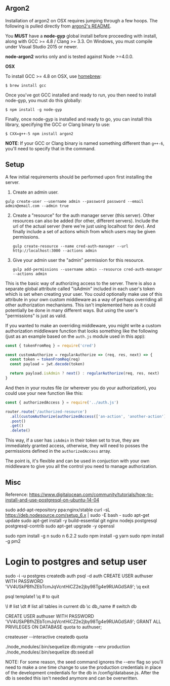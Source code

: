 ## Argon2

Installation of argon2 on OSX requires jumping through a few hoops. The
following is pulled directly from
[argon2's README](https://github.com/ranisalt/node-argon2).

You **MUST** have a **node-gyp** global install before proceeding with install,
along  with GCC >= 4.8 / Clang >= 3.3. On Windows, you must compile under Visual
Studio 2015 or newer.

**node-argon2** works only and is tested against Node >=4.0.0.

**OSX**

To install GCC >= 4.8 on OSX, use [homebrew](http://brew.sh/):

```
$ brew install gcc
```

Once you've got GCC installed and ready to run, you then need to install
node-gyp, you must do this globally:

```
$ npm install -g node-gyp
```

Finally, once node-gyp is installed and ready to go, you can install this
library, specifying the GCC or Clang binary to use:

```
$ CXX=g++-5 npm install argon2
```

**NOTE**: If your GCC or Clang binary is named something different than `g++-6`,
you'll need to specify that in the command.



## Setup

A few initial requirements should be performed upon first installing the server.

1. Create an admin user.

  `gulp create-user --username admin --password password --email admin@email.com --admin true`

2. Create a "resource" for the auth manager server (this server). Other
   resources can also be added (for other, different servers). Include the url
   of the actual server (here we're just using localhost for dev). And finally
   include a set of actions which from which users may be given permissions.

   `gulp create-resource --name cred-auth-manager --url http://localhost:3000 --actions admin`

3. Give your admin user the "admin" permission for this resource.

   `gulp add-permissions --username admin --resource cred-auth-manager --actions admin`

This is the basic way of authorizing access to the server. There is also a
separate global attribute called "isAdmin" included in each user's token which
is set when creating your user. You could optionally make use of this attribute
in your own custom middleware as a way of perhaps overriding all other
authorization mechanisms. This isn't implemented here as it could potentially
be done in many different ways. But using the user's "permissions" is just as
valid.

If you wanted to make an overriding middleware, you might write a custom
authorization middleware function that looks something like the following (just
as an example based on the `auth.js` module used in this app):

```javascript
const { tokenFromReq } = require('cred')

const customAuthorize = regularAuthorize => (req, res, next) => {
  const token = tokenFromReq(req)
  const payload = jwt.decode(token)

  return payload.isAdmin ? next() : regularAuthorize(req, res, next)
}
```

And then in your routes file (or wherever you do your authorization), you could
use your new function like this:

```javascript
const { authorizedAccess } = require('../auth.js')

router.route('/authorized-resource')
  .all(customAuthorize(authorizedAccess(['an-action', 'another-action'])))
  .post()
  .get()
  .delete()
```

This way, if a user has `isAdmin` in their token set to true, they are
immediately granted access, otherwise, they will need to posses the permissions
defined in the `authorizedAccess` array.

The point is, it's flexible and can be used in conjuction with your own
middleware to give you all the control you need to manage authorization.

## Misc

Reference: https://www.digitalocean.com/community/tutorials/how-to-install-and-use-postgresql-on-ubuntu-14-04

sudo add-apt-repository ppa:nginx/stable
curl -sL https://deb.nodesource.com/setup_6.x | sudo -E bash -
sudo apt-get update
sudo apt-get install -y build-essential git nginx nodejs postgresql postgresql-contrib
sudo apt-get upgrade -y openssl

sudo npm install -g n
sudo n 6.2.2
sudo npm install -g yarn
sudo npm install -g pm2

# Login to postgres and setup user

sudo -i -u postgres
createdb auth
psql -d auth
CREATE USER authuser WITH PASSWORD 'VV4USkPBfhZEbTcmJqVcntHiCZ2e2jby98Tg4e9RUAGdSA9';
\q
exit


psql template1
\q # to quit

\l # list
\dt # list all tables in current db
\c db_name # switch db

CREATE USER authuser WITH PASSWORD 'VV4USkPBfhZEbTcmJqVcntHiCZ2e2jby98Tg4e9RUAGdSA9';
GRANT ALL PRIVILEGES ON DATABASE quota to authuser;

createuser --interactive
createdb quota

./node_modules/.bin/sequelize db:migrate --env production
./node_modules/.bin/sequelize db:seed:all

NOTE: For some reason, the seed command ignores the --env flag so you'll need
to make a one time change to use the production credentials in place of the
development credentials for the db in /config/database.js. After the db is
seeded this isn't needed anymore and can be overwritten.
